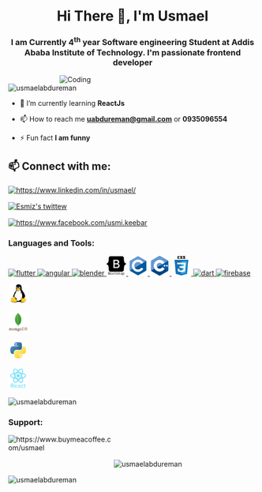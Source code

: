 <h1 align="center">Hi  There 👋, I'm Usmael</h1>
<h3 align="center">I am Currently 4<sup>th</sup> year <strong>Software engineering</strong>  Student at Addis Ababa Institute of Technology. <span>I'm passionate frontend developer</span></h3>
<img align="right" alt="Coding" width="400" src="https://cdn.dribbble.com/users/926537/screenshots/4502924/python-2.gif"/>
<p align="left"> <img src="https://komarev.com/ghpvc/?username=usmaelabdureman&label=Profile%20views&color=0e75b6&style=flat" alt="usmaelabdureman" /> </p>


<!-- - 🔭 I’m currently working on **Hospital Appointmnet system** -->

- 🌱 I’m currently learning **ReactJs**

<!-- - 💬 Ask me about **Flutter, React** -->

- 📫 How to reach me **uabdureman@gmail.com** or **0935096554**

- ⚡ Fun fact **I am funny**

<h2 align="left"> 📫  Connect with me:</h2>
<p align="left">
 
  
  <a href="https://www.linkedin.com/in/usmael/" target="_blank"><img align="center" src="https://raw.githubusercontent.com/rahuldkjain/github-profile-readme-generator/master/src/images/icons/Social/linked-in-alt.svg" alt="https://www.linkedin.com/in/usmael/" height="30" width="40" /></a>

<!--   <a href="https://www.instagram.com/esmizth/" target="_blank"><img align="center" src=" https://github.com/gauravghongde/social-icons/blob/master/SVG/Color/Instagram.svg " alt="Esmiz's Insta" height="30" width="40" /></a>
   -->
<a href="https://twitter.com/abduremanusmael" target="_blank"><img align="center" src="https://raw.githubusercontent.com/rahuldkjain/github-profile-readme-generator/master/src/images/icons/Social/twitter.svg" alt="Esmiz's twittew" height="30" width="40" /></a>
  


<a href="https://www.facebook.com/usmi.keebar" target="blank"><img align="center" src="https://raw.githubusercontent.com/rahuldkjain/github-profile-readme-generator/master/src/images/icons/Social/facebook.svg" alt="https://www.facebook.com/usmi.keebar" height="30" width="40" /></a>

</p>

<h3 align="left">Languages and Tools:</h3>
<p align="left"> 
    <a href="https://flutter.dev" target="_blank" rel="noreferrer"> <img src="https://www.vectorlogo.zone/logos/flutterio/flutterio-icon.svg" alt="flutter" width="40" height="40"/> </a> 
   <a href="https://angular.io" target="_blank" rel="noreferrer"> <img src="https://angular.io/assets/images/logos/angular/angular.svg" alt="angular" width="40" height="40"/> </a> 
  <a href="https://www.blender.org/" target="_blank" rel="noreferrer"> <img src="https://download.blender.org/branding/community/blender_community_badge_white.svg" alt="blender" width="40" height="40"/> </a> <a href="https://getbootstrap.com" target="_blank" rel="noreferrer"> <img src="https://raw.githubusercontent.com/devicons/devicon/master/icons/bootstrap/bootstrap-plain-wordmark.svg" alt="bootstrap" width="40" height="40"/> </a> <a href="https://www.cprogramming.com/" target="_blank" rel="noreferrer"> <img src="https://raw.githubusercontent.com/devicons/devicon/master/icons/c/c-original.svg" alt="c" width="40" height="40"/> </a> <a href="https://www.w3schools.com/cpp/" target="_blank" rel="noreferrer"> <img src="https://raw.githubusercontent.com/devicons/devicon/master/icons/cplusplus/cplusplus-original.svg" alt="cplusplus" width="40" height="40"/> </a> <a href="https://www.w3schools.com/css/" target="_blank" rel="noreferrer"> <img src="https://raw.githubusercontent.com/devicons/devicon/master/icons/css3/css3-original-wordmark.svg" alt="css3" width="40" height="40"/> </a> <a href="https://dart.dev" target="_blank" rel="noreferrer"> <img src="https://www.vectorlogo.zone/logos/dartlang/dartlang-icon.svg" alt="dart" width="40" height="40"/> </a>
  <a href="https://firebase.google.com/" target="_blank" rel="noreferrer"> <img src="https://www.vectorlogo.zone/logos/firebase/firebase-icon.svg" alt="firebase" width="40" height="40"/> </a> 
  

  

  <a href="https://www.linux.org/" target="_blank" rel="noreferrer"> <img src="https://raw.githubusercontent.com/devicons/devicon/master/icons/linux/linux-original.svg" alt="linux" width="40" height="40"/> </a> 
  
  <a href="https://www.mongodb.com/" target="_blank" rel="noreferrer"> <img src="https://raw.githubusercontent.com/devicons/devicon/master/icons/mongodb/mongodb-original-wordmark.svg" alt="mongodb" width="40" height="40"/> </a>

  
  <a href="https://www.python.org" target="_blank" rel="noreferrer"> <img src="https://raw.githubusercontent.com/devicons/devicon/master/icons/python/python-original.svg" alt="python" width="40" height="40"/> </a> 
  
  <a href="https://reactjs.org/" target="_blank" rel="noreferrer"> <img src="https://raw.githubusercontent.com/devicons/devicon/master/icons/react/react-original-wordmark.svg" alt="react" width="40" height="40"/> </a>
 
  

<p><img align="center" src="https://github-readme-stats.vercel.app/api/top-langs?username=usmaelabdureman&show_icons=true&locale=en&layout=compact" alt="usmaelabdureman" /></p>


<h3 align="left">Support:</h3>
<p><a href="https://www.buymeacoffee.com/usmael"> <img align="left" src="https://cdn.buymeacoffee.com/buttons/v2/default-yellow.png" height="50" width="210" alt="https://www.buymeacoffee.com/usmael" /></a></p><br><br>


<p>&nbsp;<img align="center" src="https://github-readme-stats.vercel.app/api?username=usmaelabdureman&show_icons=true&locale=en" alt="usmaelabdureman" /></p>

<p><img align="center" src="https://github-readme-streak-stats.herokuapp.com/?user=usmaelabdureman&" alt="usmaelabdureman" /></p>
<!-- <p align="left"> <a href="https://github.com/ryo-ma/github-profile-trophy"><img src="https://github-profile-trophy.vercel.app/?username=usmaelabdureman" alt="usmaelabdureman" /></a> </p> -->
